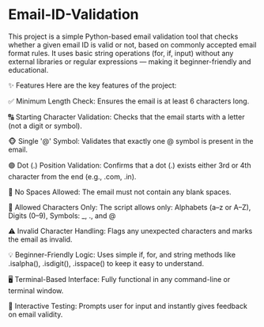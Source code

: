 # Email-ID-Validation
This project is a simple Python-based email validation tool that checks whether a given email ID is valid or not, based on commonly accepted email format rules. It uses basic string operations (for, if, input) without any external libraries or regular expressions — making it beginner-friendly and educational.

✨ Features
Here are the key features of the project:

✅ Minimum Length Check: Ensures the email is at least 6 characters long.

🔠 Starting Character Validation: Checks that the email starts with a letter (not a digit or symbol).

🐵 Single '@' Symbol: Validates that exactly one @ symbol is present in the email.

🟣 Dot (.) Position Validation: Confirms that a dot (.) exists either 3rd or 4th character from the end (e.g., .com, .in).

🚫 No Spaces Allowed: The email must not contain any blank spaces.

🔐 Allowed Characters Only: The script allows only: Alphabets (a–z or A–Z), Digits (0–9), Symbols: _, ., and @

⚠️ Invalid Character Handling: Flags any unexpected characters and marks the email as invalid.

💡 Beginner-Friendly Logic: Uses simple if, for, and string methods like .isalpha(), .isdigit(), .isspace() to keep it easy to understand.

🖥️ Terminal-Based Interface: Fully functional in any command-line or terminal window.

🧪 Interactive Testing: Prompts user for input and instantly gives feedback on email validity.
